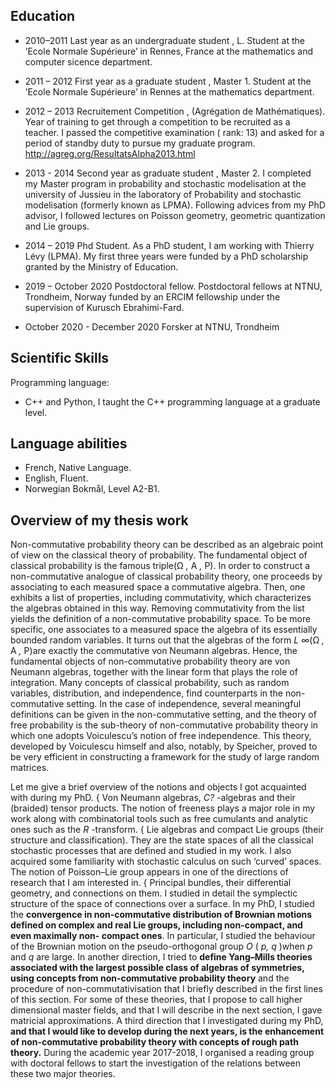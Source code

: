 ## Education

- 2010–2011 Last year as an undergraduate student , L.
Student at the ’Ecole Normale Supérieure’ in Rennes, France at the mathematics and computer
sicence department.

- 2011 – 2012 First year as a graduate student , Master 1.
Student at the ’Ecole Normale Supérieure’ in Rennes at the mathematics department.

- 2012 – 2013 Recruitement Competition , (Agrégation de Mathématiques).
Year of training to get through a competition to be recruited as a teacher. I passed the
competitive examination ( rank: 13) and asked for a period of standby duty to pursue my
graduate program. http://agreg.org/ResultatsAlpha2013.html

- 2013 - 2014 Second year as graduate student , Master 2.
I completed my Master program in probability and stochastic modelisation at the university
of Jussieu in the laboratory of Probability and stochastic modelisation (formerly known as
LPMA). Following advices from my PhD advisor, I followed lectures on Poisson geometry,
geometric quantization and Lie groups.

- 2014 – 2019 Phd Student.
As a PhD student, I am working with Thierry Lévy (LPMA). My first three years were funded
by a PhD scholarship granted by the Ministry of Education.

- 2019 – October 2020 Postdoctoral fellow.
Postdoctoral fellows at NTNU, Trondheim, Norway funded by an ERCIM fellowship under
the supervision of Kurusch Ebrahimi-Fard.

- October 2020 - December 2020 Forsker at NTNU, Trondheim

## Scientific Skills

Programming language:

- C++ and Python, I taught the C++ programming language at a graduate level.

## Language abilities

- French, Native Language.
- English, Fluent.
- Norwegian Bokmål, Level A2-B1.

## Overview of my thesis work

Non-commutative probability theory can be described as an algebraic point of view on the classical
theory of probability.
The fundamental object of classical probability is the famous triple(Ω _,_ A _,_ P). In order to construct a
non-commutative analogue of classical probability theory, one proceeds by associating to each measured
space a commutative algebra. Then, one exhibits a list of properties, including commutativity, which
characterizes the algebras obtained in this way. Removing commutativity from the list yields the
definition of a non-commutative probability space.
To be more specific, one associates to a measured space the algebra of its essentially bounded random
variables. It turns out that the algebras of the form _L_ ∞(Ω _,_ A _,_ P)are exactly the commutative von
Neumann algebras. Hence, the fundamental objects of non-commutative probability theory are von
Neumann algebras, together with the linear form that plays the role of integration. Many concepts of
classical probability, such as random variables, distribution, and independence, find counterparts in
the non-commutative setting.
In the case of independence, several meaningful definitions can be given in the non-commutative setting,
and the theory of free probability is the sub-theory of non-commutative probability theory in which
one adopts Voiculescu’s notion of free independence. This theory, developed by Voiculescu himself and
also, notably, by Speicher, proved to be very efficient in constructing a framework for the study of
large random matrices.


Let me give a brief overview of the notions and objects I got acquainted with during my PhD.
{ Von Neumann algebras, _C?_ -algebras and their (braided) tensor products. The notion of freeness
plays a major role in my work along with combinatorial tools such as free cumulants and analytic
ones such as the _R_ -transform.
{ Lie algebras and compact Lie groups (their structure and classification). They are the state spaces
of all the classical stochastic processes that are defined and studied in my work. I also acquired
some familiarity with stochastic calculus on such ‘curved’ spaces. The notion of Poisson–Lie group
appears in one of the directions of research that I am interested in.
{ Principal bundles, their differential geometry, and connections on them. I studied in detail the
symplectic structure of the space of connections over a surface.
In my PhD, I studied the **convergence in non-commutative distribution of Brownian motions
defined on complex and real Lie groups, including non-compact, and even maximally non-
compact ones**. In particular, I studied the behaviour of the Brownian motion on the pseudo-orthogonal
group _O_ ( _p, q_ )when _p_ and _q_ are large.
In another direction, I tried to **define Yang–Mills theories associated with the largest possible
class of algebras of symmetries, using concepts from non-commutative probability theory**
and the procedure of non-commutativisation that I briefly described in the first lines of this section.
For some of these theories, that I propose to call higher dimensional master fields, and that I will
describe in the next section, I gave matricial approximations.
A third direction that I investigated during my PhD, **and that I would like to develop during the
next years, is the enhancement of non-commutative probability theory with concepts of
rough path theory.** During the academic year 2017-2018, I organised a reading group with doctoral
fellows to start the investigation of the relations between these two major theories.
